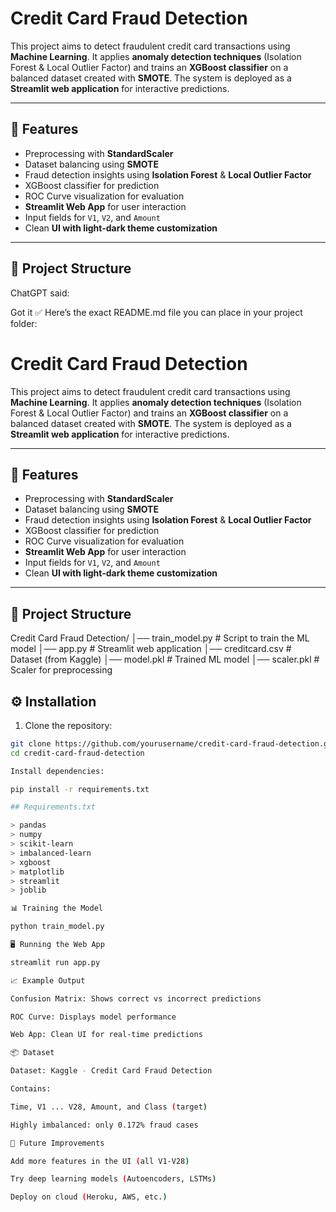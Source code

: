 # Credit Card Fraud Detection  

This project aims to detect fraudulent credit card transactions using **Machine Learning**. It applies **anomaly detection techniques** (Isolation Forest & Local Outlier Factor) and trains an **XGBoost classifier** on a balanced dataset created with **SMOTE**. The system is deployed as a **Streamlit web application** for interactive predictions.  

---

## 🚀 Features  
- Preprocessing with **StandardScaler**  
- Dataset balancing using **SMOTE**  
- Fraud detection insights using **Isolation Forest** & **Local Outlier Factor**  
- XGBoost classifier for prediction  
- ROC Curve visualization for evaluation  
- **Streamlit Web App** for user interaction  
- Input fields for `V1`, `V2`, and `Amount`  
- Clean **UI with light-dark theme customization**  

---

## 📂 Project Structure  
ChatGPT said:

Got it ✅ Here’s the exact README.md file you can place in your project folder:

# Credit Card Fraud Detection  

This project aims to detect fraudulent credit card transactions using **Machine Learning**. It applies **anomaly detection techniques** (Isolation Forest & Local Outlier Factor) and trains an **XGBoost classifier** on a balanced dataset created with **SMOTE**. The system is deployed as a **Streamlit web application** for interactive predictions.  

---

## 🚀 Features  
- Preprocessing with **StandardScaler**  
- Dataset balancing using **SMOTE**  
- Fraud detection insights using **Isolation Forest** & **Local Outlier Factor**  
- XGBoost classifier for prediction  
- ROC Curve visualization for evaluation  
- **Streamlit Web App** for user interaction  
- Input fields for `V1`, `V2`, and `Amount`  
- Clean **UI with light-dark theme customization**  

---

## 📂 Project Structure  


Credit Card Fraud Detection/
│── train_model.py # Script to train the ML model
│── app.py # Streamlit web application
│── creditcard.csv # Dataset (from Kaggle)
│── model.pkl # Trained ML model
│── scaler.pkl # Scaler for preprocessing

## ⚙️ Installation  

1. Clone the repository:  
```bash
git clone https://github.com/yourusername/credit-card-fraud-detection.git
cd credit-card-fraud-detection

Install dependencies:

pip install -r requirements.txt

## Requirements.txt

> pandas
> numpy
> scikit-learn
> imbalanced-learn
> xgboost
> matplotlib
> streamlit
> joblib

📊 Training the Model

python train_model.py

🖥️ Running the Web App

streamlit run app.py

📈 Example Output

Confusion Matrix: Shows correct vs incorrect predictions

ROC Curve: Displays model performance

Web App: Clean UI for real-time predictions

📦 Dataset

Dataset: Kaggle - Credit Card Fraud Detection

Contains:

Time, V1 ... V28, Amount, and Class (target)

Highly imbalanced: only 0.172% fraud cases

🎯 Future Improvements

Add more features in the UI (all V1-V28)

Try deep learning models (Autoencoders, LSTMs)

Deploy on cloud (Heroku, AWS, etc.)



